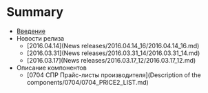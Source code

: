 # Summary

* [Введение](README.md)
* Новости релиза
   * [2016.04.14](News releases/2016.04.14_16/2016.04.14_16.md)
   * [2016.03.31](News releases/2016.03.31_14/2016.03.31_14.md)
   * [2016.03.17](News releases/2016.03.17_12/2016.03.17_12.md)
 * Описание компонентов
   * [0704 СПР Прайс-листы производителя](Description of the components/0704/0704_PRICE2_LIST.md)
